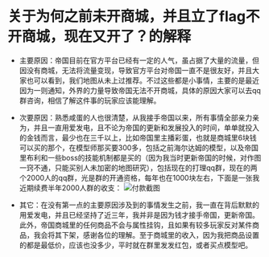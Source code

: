 关于为何之前未开商城，并且立了flag不开商城，现在又开了？的解释
======================================================================

* 主要原因：帝国目前在官方平台已经有一定的人气，虽占据了大量的流量，但因没有商城，无法将流量变现，导致官方平台对帝国一直不是很友好，并且大家也可以看到，我们地图从未上过推荐。不过这些都是小事情，主要的是最近因为一则通知，外界的力量导致帝国无法不开商城，具体的原因大家可以去qq群咨询，相信了解这件事的玩家应该能理解。

* 次要原因：熟悉咸蛋的人也很清楚，从我接手帝国以来，所有事情全部亲力亲为，并且一直用爱发电，且不论为帝国的更新和发展投入的时间，单单就投入的金钱而言，最少也在三千以上，比如帝国里主播彩蛋，也就是商城里6块钱可以买的那个，在模型师那买要300多，包括之前海尔达姆的模型，以及帝国里布利和一些boss的技能机制都是买的（因为我当时更新帝国的时候，对作图一窍不通，只能买别人未加密的地图研究），包括现在的打理qq群，现在的两个2000人的qq群，光是群的开通资格，每年也在1000块左右，下面是一张我近期续费半年2000人群的收支：
![付款截图](https://github.com/smartmiaomiao/Hero-of-the-empire/blob/master/img/qqmanage.jpg)

* 其它：在没有第一点的主要原因涉及到的事情发生之前，我一直在背后默默的用爱发电，并且已经坚持了近三年，我并非是因为钱才接手帝国，更新帝国。此外，帝国商城里的任何商品不会与属性挂钩，且如果有较多玩家反对某件商品，我会将其下架，感谢各位的理解。至于商城里的收入，因为我把商品设置的都是最低价，应该也没多少，平时就在群里发发红包，或者买点模型吧。
